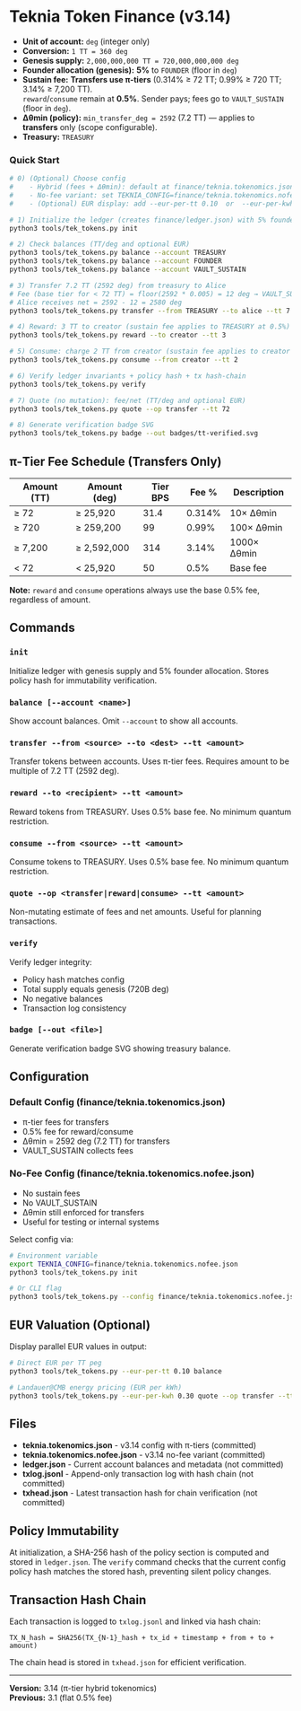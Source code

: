 # Teknia Token Finance (v3.14)

- **Unit of account:** `deg` (integer only)
- **Conversion:** `1 TT = 360 deg`
- **Genesis supply:** `2,000,000,000 TT = 720,000,000,000 deg`
- **Founder allocation (genesis):** **5%** to `FOUNDER` (floor in `deg`)
- **Sustain fee:** **Transfers use π‑tiers** (0.314% ≥ 72 TT; 0.99% ≥ 720 TT; 3.14% ≥ 7,200 TT).  
  `reward`/`consume` remain at **0.5%**. Sender pays; fees go to `VAULT_SUSTAIN` (floor in `deg`).
- **Δθmin (policy):** `min_transfer_deg = 2592` (7.2 TT) — applies to **transfers** only (scope configurable).
- **Treasury:** `TREASURY`

### Quick Start
```bash
# 0) (Optional) Choose config
#    - Hybrid (fees + Δθmin): default at finance/teknia.tokenomics.json
#    - No-fee variant: set TEKNIA_CONFIG=finance/teknia.tokenomics.nofee.json or use --config
#    - (Optional) EUR display: add --eur-per-tt 0.10  or  --eur-per-kwh 0.30

# 1) Initialize the ledger (creates finance/ledger.json) with 5% founder allocation
python3 tools/tek_tokens.py init

# 2) Check balances (TT/deg and optional EUR)
python3 tools/tek_tokens.py balance --account TREASURY
python3 tools/tek_tokens.py balance --account FOUNDER
python3 tools/tek_tokens.py balance --account VAULT_SUSTAIN

# 3) Transfer 7.2 TT (2592 deg) from treasury to Alice
# Fee (base tier for < 72 TT) = floor(2592 * 0.005) = 12 deg → VAULT_SUSTAIN
# Alice receives net = 2592 - 12 = 2580 deg
python3 tools/tek_tokens.py transfer --from TREASURY --to alice --tt 7.2

# 4) Reward: 3 TT to creator (sustain fee applies to TREASURY at 0.5%)
python3 tools/tek_tokens.py reward --to creator --tt 3

# 5) Consume: charge 2 TT from creator (sustain fee applies to creator at 0.5%)
python3 tools/tek_tokens.py consume --from creator --tt 2

# 6) Verify ledger invariants + policy hash + tx hash-chain
python3 tools/tek_tokens.py verify

# 7) Quote (no mutation): fee/net (TT/deg and optional EUR)
python3 tools/tek_tokens.py quote --op transfer --tt 72

# 8) Generate verification badge SVG
python3 tools/tek_tokens.py badge --out badges/tt-verified.svg
```

## π-Tier Fee Schedule (Transfers Only)

| Amount (TT) | Amount (deg) | Tier BPS | Fee % | Description |
|-------------|--------------|----------|-------|-------------|
| ≥ 72        | ≥ 25,920     | 31.4     | 0.314% | 10× Δθmin |
| ≥ 720       | ≥ 259,200    | 99       | 0.99%  | 100× Δθmin |
| ≥ 7,200     | ≥ 2,592,000  | 314      | 3.14%  | 1000× Δθmin |
| < 72        | < 25,920     | 50       | 0.5%   | Base fee |

**Note:** `reward` and `consume` operations always use the base 0.5% fee, regardless of amount.

## Commands

### `init`
Initialize ledger with genesis supply and 5% founder allocation. Stores policy hash for immutability verification.

### `balance [--account <name>]`
Show account balances. Omit `--account` to show all accounts.

### `transfer --from <source> --to <dest> --tt <amount>`
Transfer tokens between accounts. Uses π-tier fees. Requires amount to be multiple of 7.2 TT (2592 deg).

### `reward --to <recipient> --tt <amount>`
Reward tokens from TREASURY. Uses 0.5% base fee. No minimum quantum restriction.

### `consume --from <source> --tt <amount>`
Consume tokens to TREASURY. Uses 0.5% base fee. No minimum quantum restriction.

### `quote --op <transfer|reward|consume> --tt <amount>`
Non-mutating estimate of fees and net amounts. Useful for planning transactions.

### `verify`
Verify ledger integrity:
- Policy hash matches config
- Total supply equals genesis (720B deg)
- No negative balances
- Transaction log consistency

### `badge [--out <file>]`
Generate verification badge SVG showing treasury balance.

## Configuration

### Default Config (finance/teknia.tokenomics.json)
- π-tier fees for transfers
- 0.5% fee for reward/consume
- Δθmin = 2592 deg (7.2 TT) for transfers
- VAULT_SUSTAIN collects fees

### No-Fee Config (finance/teknia.tokenomics.nofee.json)
- No sustain fees
- No VAULT_SUSTAIN
- Δθmin still enforced for transfers
- Useful for testing or internal systems

Select config via:
```bash
# Environment variable
export TEKNIA_CONFIG=finance/teknia.tokenomics.nofee.json
python3 tools/tek_tokens.py init

# Or CLI flag
python3 tools/tek_tokens.py --config finance/teknia.tokenomics.nofee.json init
```

## EUR Valuation (Optional)

Display parallel EUR values in output:

```bash
# Direct EUR per TT peg
python3 tools/tek_tokens.py --eur-per-tt 0.10 balance

# Landauer@CMB energy pricing (EUR per kWh)
python3 tools/tek_tokens.py --eur-per-kwh 0.30 quote --op transfer --tt 720
```

## Files

- **teknia.tokenomics.json** - v3.14 config with π-tiers (committed)
- **teknia.tokenomics.nofee.json** - v3.14 no-fee variant (committed)
- **ledger.json** - Current account balances and metadata (not committed)
- **txlog.jsonl** - Append-only transaction log with hash chain (not committed)
- **txhead.json** - Latest transaction hash for chain verification (not committed)

## Policy Immutability

At initialization, a SHA-256 hash of the policy section is computed and stored in `ledger.json`. The `verify` command checks that the current config policy hash matches the stored hash, preventing silent policy changes.

## Transaction Hash Chain

Each transaction is logged to `txlog.jsonl` and linked via hash chain:
```
TX_N_hash = SHA256(TX_{N-1}_hash + tx_id + timestamp + from + to + amount)
```

The chain head is stored in `txhead.json` for efficient verification.

---

**Version:** 3.14 (π-tier hybrid tokenomics)  
**Previous:** 3.1 (flat 0.5% fee)


